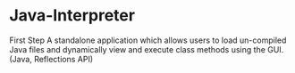 # Java-Interpreter
First Step
A standalone application which allows users to load un-compiled Java files and dynamically view and execute class methods using the GUI. (Java, Reflections API)
